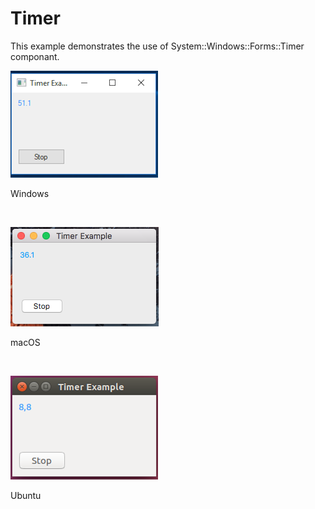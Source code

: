 # Timer
This example demonstrates the use of System::Windows::Forms::Timer componant.
<BR>

![GitHub Logo](../../../docs/Pictures/Examples/Forms/TimerFormW.png)
<p align="left">Windows</p>
<BR>

![GitHub Logo](../../../docs/Pictures/Examples/Forms/TimerFormM.png)
<p align="left">macOS</p>
<BR>

![GitHub Logo](../../../docs/Pictures/Examples/Forms/TimerFormU.png)
<p align="left">Ubuntu</p>
<BR>
